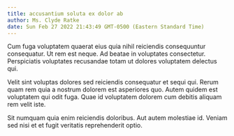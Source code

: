 ```yaml
---
title: accusantium soluta ex dolor ab
author: Ms. Clyde Ratke
date: Sun Feb 27 2022 21:43:49 GMT-0500 (Eastern Standard Time)
---
```

Cum fuga voluptatem quaerat eius quia nihil reiciendis consequuntur consequatur. Ut rem est neque. Ad beatae in voluptates consectetur. Perspiciatis voluptates recusandae totam ut dolores voluptatem delectus qui.

 Velit sint voluptas dolores sed reiciendis consequatur et sequi qui. Rerum quam rem quia a nostrum dolorem est asperiores quo. Autem quidem est voluptatem qui odit fuga. Quae id voluptatem dolorem cum debitis aliquam rem velit iste.

 Sit numquam quia enim reiciendis doloribus. Aut autem molestiae id. Veniam sed nisi et et fugit veritatis reprehenderit optio.